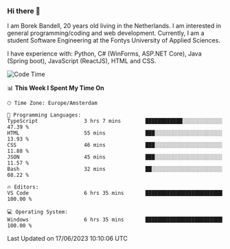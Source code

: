### Hi there 👋

I am Borek Bandell, 20 years old living in the Netherlands. I am interested in general programming/coding and web development. Currently, I am a student Software Engineering at the Fontys University of Applied Sciences.

I have experience with: Python, C# (WinForms, ASP.NET Core), Java (Spring boot), JavaScript (ReactJS), HTML and CSS.

<!--START_SECTION:waka-->
![Code Time](http://img.shields.io/badge/Code%20Time-619%20hrs%202%20mins-blue)

📊 **This Week I Spent My Time On** 

```text
🕑︎ Time Zone: Europe/Amsterdam

💬 Programming Languages: 
TypeScript               3 hrs 7 mins        ████████████░░░░░░░░░░░░░   47.39 % 
HTML                     55 mins             ███░░░░░░░░░░░░░░░░░░░░░░   13.93 % 
CSS                      46 mins             ███░░░░░░░░░░░░░░░░░░░░░░   11.88 % 
JSON                     45 mins             ███░░░░░░░░░░░░░░░░░░░░░░   11.57 % 
Bash                     32 mins             ██░░░░░░░░░░░░░░░░░░░░░░░   08.22 % 

🔥 Editors: 
VS Code                  6 hrs 35 mins       █████████████████████████   100.00 % 

💻 Operating System: 
Windows                  6 hrs 35 mins       █████████████████████████   100.00 % 
```


 Last Updated on 17/06/2023 10:10:06 UTC
<!--END_SECTION:waka-->

<!--**tcBorek2002/tcBorek2002** is a ✨ _special_ ✨ repository because its `README.md` (this file) appears on your GitHub profile.

Here are some ideas to get you started:

- 🔭 I’m currently working on ...
- 🌱 I’m currently learning ...
- 👯 I’m looking to collaborate on ...
- 🤔 I’m looking for help with ...
- 💬 Ask me about ...
- 📫 How to reach me: ...
- 😄 Pronouns: ...
- ⚡ Fun fact: ...
-->
